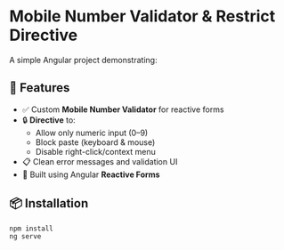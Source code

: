 # Mobile Number Validator & Restrict Directive

A simple Angular project demonstrating:

## 🚀 Features

- ✅ Custom **Mobile Number Validator** for reactive forms  
- 🔒 **Directive** to:
  - Allow only numeric input (0–9)
  - Block paste (keyboard & mouse)
  - Disable right-click/context menu
- 📋 Clean error messages and validation UI
- 🧠 Built using Angular **Reactive Forms**

## 📦 Installation

```bash
npm install
ng serve
